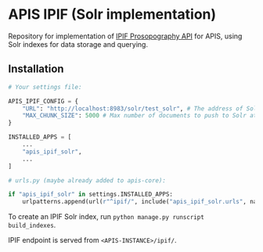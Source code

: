 APIS IPIF (Solr implementation)
===============================

Repository for implementation of [IPIF Prosopography API](https://github.com/GVogeler/prosopogrAPhI) for APIS, using Solr indexes for data storage and querying.

## Installation

```python
# Your settings file:

APIS_IPIF_CONFIG = {
    "URL": "http://localhost:8983/solr/test_solr", # The address of Solr instance
    "MAX_CHUNK_SIZE": 5000 # Max number of documents to push to Solr at a time
}

INSTALLED_APPS = [
    ...
    "apis_ipif_solr",
    ...
]
```

```python
# urls.py (maybe already added to apis-core):

if "apis_ipif_solr" in settings.INSTALLED_APPS:
    urlpatterns.append(url(r"^ipif/", include("apis_ipif_solr.urls", namespace="ipif")))
```

To create an IPIF Solr index, run `python manage.py runscript build_indexes`.

IPIF endpoint is served from `<APIS-INSTANCE>/ipif/`.